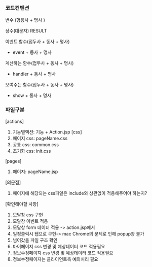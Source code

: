 ### 코드컨벤션
변수 (형용사 + 명사 )

상수(대문자)
RESULT

이벤트 함수(접두사 + 동사 + 명사)
- event + 동사 + 명사

계산하는 함수(접두사 + 동사 + 명사)
- handler + 동사 + 명사

보여주는 함수(접두사 + 동사 + 명사)
- show + 동사 + 명사

### 파일구분
[actions]
1. 기능별액션: 기능 + Action.jsp
[css]
1. 페이지 css: pageName.css
2. 공통 css: common.css
3. 초기화 css: init.css

[pages]
1. 페이지: pageName.jsp


[의문점]
1. 페이지에 해당되는 css파일은 include와 상관없이 적용해주어야 하는지?

[확인해야할 사항]
1. 모달창 css 구현
2. 모달창 이벤트 적용
3. 모달창 form 데이터 적용 -> action.jsp에서
4. 일정클릭시 탭으로 구현-> mac Chrome의 문제로 인해 popup창 불가
5. 넘어갔을 파일 구조 확인
6. 마이페이지 css 변경 및 예상데이터 코드 적용필요
7. 정보수정페이지 css 변경 및 예상데이터 코드 적용필요
8. 정보수정페이지는 클라이언트측 예외처리 필요

